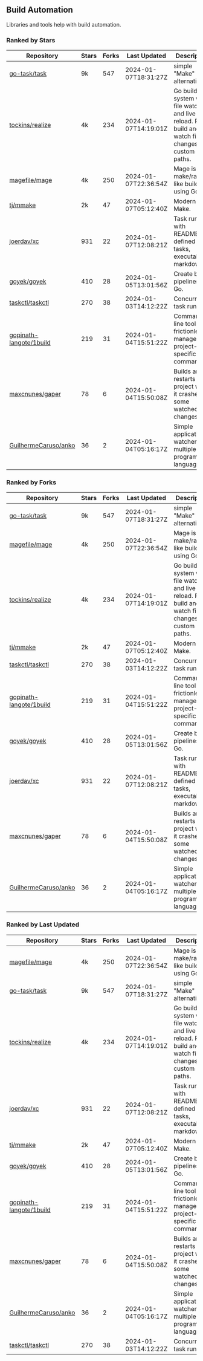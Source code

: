 ## Build Automation

Libraries and tools help with build automation.

### Ranked by Stars

| Repository | Stars | Forks | Last Updated | Description | 
|------------|-------|-------|--------------|-------------|
| [go-task/task](https://github.com/go-task/task) | 9k | 547 | 2024-01-07T18:31:27Z |  simple "Make" alternative. |
| [tockins/realize](https://github.com/tockins/realize) | 4k | 234 | 2024-01-07T14:19:01Z |  Go build a system with file watchers and live to reload. Run, build and watch file changes with custom paths. |
| [magefile/mage](https://github.com/magefile/mage) | 4k | 250 | 2024-01-07T22:36:54Z |  Mage is a make/rake-like build tool using Go. |
| [tj/mmake](https://github.com/tj/mmake) | 2k | 47 | 2024-01-07T05:12:40Z |  Modern Make. |
| [joerdav/xc](https://github.com/joerdav/xc) | 931 | 22 | 2024-01-07T12:08:21Z |  Task runner with README.md defined tasks, executable markdown. |
| [goyek/goyek](https://github.com/goyek/goyek) | 410 | 28 | 2024-01-05T13:01:56Z |  Create build pipelines in Go. |
| [taskctl/taskctl](https://github.com/taskctl/taskctl) | 270 | 38 | 2024-01-03T14:12:22Z |  Concurrent task runner. |
| [gopinath-langote/1build](https://github.com/gopinath-langote/1build) | 219 | 31 | 2024-01-04T15:51:22Z |  Command line tool to frictionlessly manage project-specific commands. |
| [maxcnunes/gaper](https://github.com/maxcnunes/gaper) | 78 | 6 | 2024-01-04T15:50:08Z |  Builds and restarts a Go project when it crashes or some watched file changes. |
| [GuilhermeCaruso/anko](https://github.com/GuilhermeCaruso/anko) | 36 | 2 | 2024-01-04T05:16:17Z |  Simple application watcher for multiple programming languages. |

### Ranked by Forks

| Repository | Stars | Forks | Last Updated | Description | 
|------------|-------|-------|--------------|-------------|
| [go-task/task](https://github.com/go-task/task) | 9k | 547 | 2024-01-07T18:31:27Z |  simple "Make" alternative. |
| [magefile/mage](https://github.com/magefile/mage) | 4k | 250 | 2024-01-07T22:36:54Z |  Mage is a make/rake-like build tool using Go. |
| [tockins/realize](https://github.com/tockins/realize) | 4k | 234 | 2024-01-07T14:19:01Z |  Go build a system with file watchers and live to reload. Run, build and watch file changes with custom paths. |
| [tj/mmake](https://github.com/tj/mmake) | 2k | 47 | 2024-01-07T05:12:40Z |  Modern Make. |
| [taskctl/taskctl](https://github.com/taskctl/taskctl) | 270 | 38 | 2024-01-03T14:12:22Z |  Concurrent task runner. |
| [gopinath-langote/1build](https://github.com/gopinath-langote/1build) | 219 | 31 | 2024-01-04T15:51:22Z |  Command line tool to frictionlessly manage project-specific commands. |
| [goyek/goyek](https://github.com/goyek/goyek) | 410 | 28 | 2024-01-05T13:01:56Z |  Create build pipelines in Go. |
| [joerdav/xc](https://github.com/joerdav/xc) | 931 | 22 | 2024-01-07T12:08:21Z |  Task runner with README.md defined tasks, executable markdown. |
| [maxcnunes/gaper](https://github.com/maxcnunes/gaper) | 78 | 6 | 2024-01-04T15:50:08Z |  Builds and restarts a Go project when it crashes or some watched file changes. |
| [GuilhermeCaruso/anko](https://github.com/GuilhermeCaruso/anko) | 36 | 2 | 2024-01-04T05:16:17Z |  Simple application watcher for multiple programming languages. |

### Ranked by Last Updated

| Repository | Stars | Forks | Last Updated | Description | 
|------------|-------|-------|--------------|-------------|
| [magefile/mage](https://github.com/magefile/mage) | 4k | 250 | 2024-01-07T22:36:54Z |  Mage is a make/rake-like build tool using Go. |
| [go-task/task](https://github.com/go-task/task) | 9k | 547 | 2024-01-07T18:31:27Z |  simple "Make" alternative. |
| [tockins/realize](https://github.com/tockins/realize) | 4k | 234 | 2024-01-07T14:19:01Z |  Go build a system with file watchers and live to reload. Run, build and watch file changes with custom paths. |
| [joerdav/xc](https://github.com/joerdav/xc) | 931 | 22 | 2024-01-07T12:08:21Z |  Task runner with README.md defined tasks, executable markdown. |
| [tj/mmake](https://github.com/tj/mmake) | 2k | 47 | 2024-01-07T05:12:40Z |  Modern Make. |
| [goyek/goyek](https://github.com/goyek/goyek) | 410 | 28 | 2024-01-05T13:01:56Z |  Create build pipelines in Go. |
| [gopinath-langote/1build](https://github.com/gopinath-langote/1build) | 219 | 31 | 2024-01-04T15:51:22Z |  Command line tool to frictionlessly manage project-specific commands. |
| [maxcnunes/gaper](https://github.com/maxcnunes/gaper) | 78 | 6 | 2024-01-04T15:50:08Z |  Builds and restarts a Go project when it crashes or some watched file changes. |
| [GuilhermeCaruso/anko](https://github.com/GuilhermeCaruso/anko) | 36 | 2 | 2024-01-04T05:16:17Z |  Simple application watcher for multiple programming languages. |
| [taskctl/taskctl](https://github.com/taskctl/taskctl) | 270 | 38 | 2024-01-03T14:12:22Z |  Concurrent task runner. |

